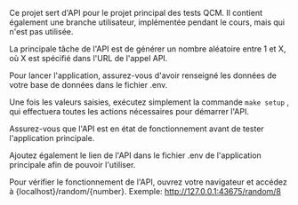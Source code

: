 Ce projet sert d'API pour le projet principal des tests QCM. Il contient également une branche utilisateur, implémentée pendant le cours, mais qui n'est pas utilisée.

La principale tâche de l'API est de générer un nombre aléatoire entre 1 et X, où X est spécifié dans l'URL de l'appel API.

Pour lancer l'application, assurez-vous d'avoir renseigné les données de votre base de données dans le fichier .env.

Une fois les valeurs saisies, exécutez simplement la commande 
```make setup```
, qui effectuera toutes les actions nécessaires pour démarrer l'API.

Assurez-vous que l'API est en état de fonctionnement avant de tester l'application principale.

Ajoutez également le lien de l'API dans le fichier .env de l'application principale afin de pouvoir l'utiliser.

Pour vérifier le fonctionnement de l'API, ouvrez votre navigateur et accédez à {localhost}/random/{number}.
Exemple: http://127.0.0.1:43675/random/8
